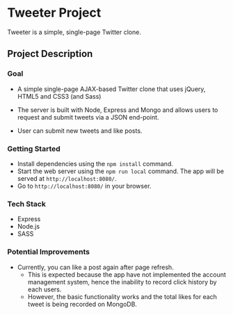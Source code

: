 # Tweeter Project

Tweeter is a simple, single-page Twitter clone.

## Project Description
### Goal
- A simple single-page AJAX-based Twitter clone that uses jQuery, HTML5 and CSS3 (and Sass)

- The server is built with Node, Express and Mongo and allows users to request and submit tweets via a JSON end-point. 

- User can submit new tweets and like posts.

### Getting Started

- Install dependencies using the `npm install` command.
- Start the web server using the `npm run local` command. The app will be served at `http://localhost:8080/`.
- Go to `http://localhost:8080/` in your browser.

### Tech Stack

- Express
- Node.js
- SASS

### Potential Improvements
- Currently, you can like a post again after page refresh. 
    - This is expected because the app have not implemented the account management system, hence the inability to record click history by each users. 
    - However, the basic functionality works and the total likes for each tweet is being recorded on MongoDB.
